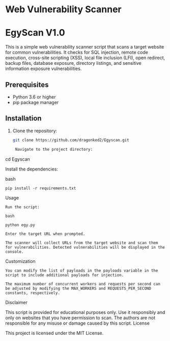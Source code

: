 # Web Vulnerability Scanner
# EgyScan V1.0
This is a simple web vulnerability scanner script that scans a target website for common vulnerabilities. It checks for SQL injection, remote code execution, cross-site scripting (XSS), local file inclusion (LFI), open redirect, backup files, database exposure, directory listings, and sensitive information exposure vulnerabilities.

## Prerequisites

- Python 3.6 or higher
- pip package manager

## Installation

1. Clone the repository:

   ```bash
   git clone https://github.com/dragonked2/Egyscan.git

    Navigate to the project directory:

cd Egyscan

Install the dependencies:

bash

    pip install -r requirements.txt

Usage

    Run the script:

    bash

    python egy.py

    Enter the target URL when prompted.

    The scanner will collect URLs from the target website and scan them for vulnerabilities. Detected vulnerabilities will be displayed in the console.

Customization

    You can modify the list of payloads in the payloads variable in the script to include additional payloads for injection.

    The maximum number of concurrent workers and requests per second can be adjusted by modifying the MAX_WORKERS and REQUESTS_PER_SECOND constants, respectively.

Disclaimer

This script is provided for educational purposes only. Use it responsibly and only on websites that you have permission to scan. The authors are not responsible for any misuse or damage caused by this script.
License

This project is licensed under the MIT License.
